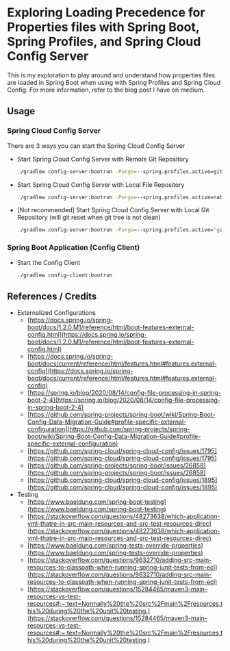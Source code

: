 # Exploring Loading Precedence for Properties files with Spring Boot, Spring Profiles, and Spring Cloud Config Server

This is my exploration to play around and understand how properties files are loaded in Spring Boot when using with Spring 
Profiles and Spring Cloud Config. For more information, refer to the blog post I have on medium.

## Usage

### Spring Cloud Config Server

There are 3 ways you can start the Spring Cloud Config Server

- Start Spring Cloud Config Server with Remote Git Repository
    
   ```bash
   ./gradlew config-server:bootrun -Pargs=--spring.profiles.active=git
   ```

- Start Spring Cloud Config Server with Local File Repository
    
   ```bash
   ./gradlew config-server:bootrun -Pargs=--spring.profiles.active=native
   ```

- [Not recommended] Start Spring Cloud Config Server with Local Git Repository (will git reset when git tree is not clean)

   ```bash
   ./gradlew config-server:bootrun -Pargs=--spring.profiles.active="git,local"
   ```

### Spring Boot Application (Config Client)

- Start the Config Client

   ```bash
   ./gradlew config-client:bootrun
   ```

## References / Credits

- Externalized Configurations
    - [https://docs.spring.io/spring-boot/docs/1.2.0.M1/reference/html/boot-features-external-config.html](https://docs.spring.io/spring-boot/docs/1.2.0.M1/reference/html/boot-features-external-config.html)
    - [https://docs.spring.io/spring-boot/docs/current/reference/html/features.html#features.external-config](https://docs.spring.io/spring-boot/docs/current/reference/html/features.html#features.external-config)
    - [https://spring.io/blog/2020/08/14/config-file-processing-in-spring-boot-2-4](https://spring.io/blog/2020/08/14/config-file-processing-in-spring-boot-2-4)
    - [https://github.com/spring-projects/spring-boot/wiki/Spring-Boot-Config-Data-Migration-Guide#profile-specific-external-configuration](https://github.com/spring-projects/spring-boot/wiki/Spring-Boot-Config-Data-Migration-Guide#profile-specific-external-configuration)
    - [https://github.com/spring-cloud/spring-cloud-config/issues/1795](https://github.com/spring-cloud/spring-cloud-config/issues/1795)
    - [https://github.com/spring-projects/spring-boot/issues/26858](https://github.com/spring-projects/spring-boot/issues/26858)
    - [https://github.com/spring-cloud/spring-cloud-config/issues/1895](https://github.com/spring-cloud/spring-cloud-config/issues/1895)
- Testing
    - [https://www.baeldung.com/spring-boot-testing](https://www.baeldung.com/spring-boot-testing)
    - [https://stackoverflow.com/questions/48273638/which-application-yml-thatre-in-src-main-resources-and-src-test-resources-direc](https://stackoverflow.com/questions/48273638/which-application-yml-thatre-in-src-main-resources-and-src-test-resources-direc)
    - [https://www.baeldung.com/spring-tests-override-properties](https://www.baeldung.com/spring-tests-override-properties)
    - [https://stackoverflow.com/questions/9632710/adding-src-main-resources-to-classpath-when-running-spring-junit-tests-from-ecl](https://stackoverflow.com/questions/9632710/adding-src-main-resources-to-classpath-when-running-spring-junit-tests-from-ecl)
    - [https://stackoverflow.com/questions/15284465/maven3-main-resources-vs-test-resources#:~:text=Normally%20the%20src%2Fmain%2Fresources,this%20during%20the%20unit%20testing.](https://stackoverflow.com/questions/15284465/maven3-main-resources-vs-test-resources#:~:text=Normally%20the%20src%2Fmain%2Fresources,this%20during%20the%20unit%20testing.)
